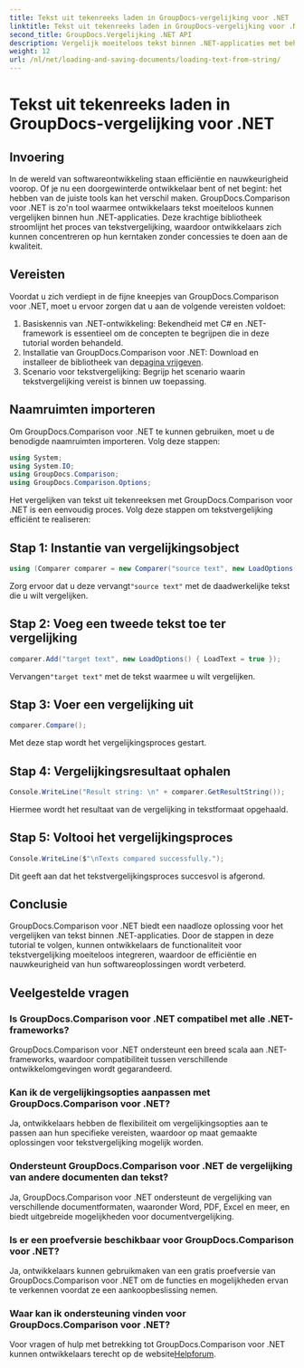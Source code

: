 ```yaml
---
title: Tekst uit tekenreeks laden in GroupDocs-vergelijking voor .NET
linktitle: Tekst uit tekenreeks laden in GroupDocs-vergelijking voor .NET
second_title: GroupDocs.Vergelijking .NET API
description: Vergelijk moeiteloos tekst binnen .NET-applicaties met behulp van de GroupDocs.Comparison-bibliotheek. Verbeter de efficiëntie en nauwkeurigheid met naadloze integratie.
weight: 12
url: /nl/net/loading-and-saving-documents/loading-text-from-string/
---
```


# Tekst uit tekenreeks laden in GroupDocs-vergelijking voor .NET

## Invoering
In de wereld van softwareontwikkeling staan efficiëntie en nauwkeurigheid voorop. Of je nu een doorgewinterde ontwikkelaar bent of net begint: het hebben van de juiste tools kan het verschil maken. GroupDocs.Comparison voor .NET is zo'n tool waarmee ontwikkelaars tekst moeiteloos kunnen vergelijken binnen hun .NET-applicaties. Deze krachtige bibliotheek stroomlijnt het proces van tekstvergelijking, waardoor ontwikkelaars zich kunnen concentreren op hun kerntaken zonder concessies te doen aan de kwaliteit.
## Vereisten
Voordat u zich verdiept in de fijne kneepjes van GroupDocs.Comparison voor .NET, moet u ervoor zorgen dat u aan de volgende vereisten voldoet:
1. Basiskennis van .NET-ontwikkeling: Bekendheid met C# en .NET-framework is essentieel om de concepten te begrijpen die in deze tutorial worden behandeld.
2.  Installatie van GroupDocs.Comparison voor .NET: Download en installeer de bibliotheek van de[pagina vrijgeven](https://releases.groupdocs.com/comparison/net/).
3. Scenario voor tekstvergelijking: Begrijp het scenario waarin tekstvergelijking vereist is binnen uw toepassing.

## Naamruimten importeren
Om GroupDocs.Comparison voor .NET te kunnen gebruiken, moet u de benodigde naamruimten importeren. Volg deze stappen:

```csharp
using System;
using System.IO;
using GroupDocs.Comparison;
using GroupDocs.Comparison.Options;
```
Het vergelijken van tekst uit tekenreeksen met GroupDocs.Comparison voor .NET is een eenvoudig proces. Volg deze stappen om tekstvergelijking efficiënt te realiseren:
## Stap 1: Instantie van vergelijkingsobject
```csharp
using (Comparer comparer = new Comparer("source text", new LoadOptions() { LoadText = true }))
```
 Zorg ervoor dat u deze vervangt`"source text"` met de daadwerkelijke tekst die u wilt vergelijken.
## Stap 2: Voeg een tweede tekst toe ter vergelijking
```csharp
comparer.Add("target text", new LoadOptions() { LoadText = true });
```
 Vervangen`"target text"` met de tekst waarmee u wilt vergelijken.
## Stap 3: Voer een vergelijking uit
```csharp
comparer.Compare();
```
Met deze stap wordt het vergelijkingsproces gestart.
## Stap 4: Vergelijkingsresultaat ophalen
```csharp
Console.WriteLine("Result string: \n" + comparer.GetResultString());
```
Hiermee wordt het resultaat van de vergelijking in tekstformaat opgehaald.
## Stap 5: Voltooi het vergelijkingsproces
```csharp
Console.WriteLine($"\nTexts compared successfully.");
```
Dit geeft aan dat het tekstvergelijkingsproces succesvol is afgerond.

## Conclusie
GroupDocs.Comparison voor .NET biedt een naadloze oplossing voor het vergelijken van tekst binnen .NET-applicaties. Door de stappen in deze tutorial te volgen, kunnen ontwikkelaars de functionaliteit voor tekstvergelijking moeiteloos integreren, waardoor de efficiëntie en nauwkeurigheid van hun softwareoplossingen wordt verbeterd.
## Veelgestelde vragen
### Is GroupDocs.Comparison voor .NET compatibel met alle .NET-frameworks?
GroupDocs.Comparison voor .NET ondersteunt een breed scala aan .NET-frameworks, waardoor compatibiliteit tussen verschillende ontwikkelomgevingen wordt gegarandeerd.
### Kan ik de vergelijkingsopties aanpassen met GroupDocs.Comparison voor .NET?
Ja, ontwikkelaars hebben de flexibiliteit om vergelijkingsopties aan te passen aan hun specifieke vereisten, waardoor op maat gemaakte oplossingen voor tekstvergelijking mogelijk worden.
### Ondersteunt GroupDocs.Comparison voor .NET de vergelijking van andere documenten dan tekst?
Ja, GroupDocs.Comparison voor .NET ondersteunt de vergelijking van verschillende documentformaten, waaronder Word, PDF, Excel en meer, en biedt uitgebreide mogelijkheden voor documentvergelijking.
### Is er een proefversie beschikbaar voor GroupDocs.Comparison voor .NET?
Ja, ontwikkelaars kunnen gebruikmaken van een gratis proefversie van GroupDocs.Comparison voor .NET om de functies en mogelijkheden ervan te verkennen voordat ze een aankoopbeslissing nemen.
### Waar kan ik ondersteuning vinden voor GroupDocs.Comparison voor .NET?
 Voor vragen of hulp met betrekking tot GroupDocs.Comparison voor .NET kunnen ontwikkelaars terecht op de website[Helpforum](https://forum.groupdocs.com/c/comparison/12).